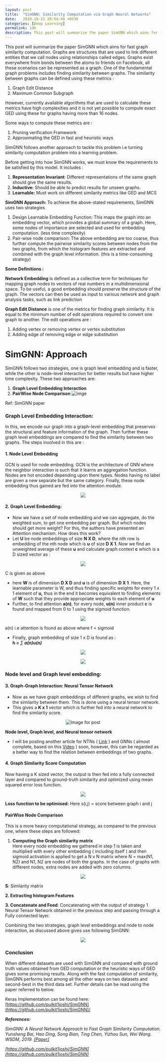```yaml
---
layout: post
title:  "SimGNN: Similarity Computation via Graph Neural Networks"
date:   2020-10-21 20:54:48 +0530
categories: [Deep Learning]
permalink: idk
description: This post will summarize the paper SimGNN which aims for fast graph similarity computation.
---
```


This post will summarize the paper SimGNN which aims for fast graph similarity computation. Graphs are structures that are used to link different entities that we call nodes using relationships called edges. Graphs exist everywhere from bonds between the atoms to friends on Facebook, all these scenarios can be represented as a graph. One of the fundamental graph problems includes finding similarity between graphs. The similarity between graphs can be defined using these metrics :

1.  Graph Edit Distance
2.  Maximum Common Subgraph

However, currently available algorithms that are used to calculate these metrics have high complexities and it is not yet possible to compute exact GED using these for graphs having more than 16 nodes.

Some ways to compute these metrics are :

1.  Pruning verification Framework
2.  Approximating the GED in fast and heuristic ways

SimGNN follows another approach to tackle this problem i.e turning similarity computation problem into a learning problem.

Before getting into how SimGNN works, we must know the requirements to be satisfied by this model. It includes :

1.  **Representation Invariant**: Different representations of the same graph should give the same results.
2.  **Inductive:** Should be able to predict results for unseen graphs.
3.  **Learnable:** Must work on different similarity metrics like GED and MCS

**SimGNN Approach:** To achieve the above-stated requirements, SimGNN uses two strategies

1.  Design Learnable Embedding Function: This maps the graph into an embedding vector, which provides a global summary of a graph. Here, some nodes of importance are selected and used for embedding computation. (less time complexity)
2.  Pair-wise node comparison: The above embedding are too coarse, thus further compute the pairwise similarity scores between nodes from the two graphs, from which the histogram features are extracted and combined with the graph level information. (this is a time-consuming strategy)

**Some Definitions :**

**Network Embedding** is defined as a collective term for techniques for mapping graph nodes to vectors of real numbers in a multidimensional space. To be useful, a good embedding should preserve the structure of the graph. The vectors can then be used as input to various network and graph analysis tasks, such as link prediction

**Graph Edit Distance** is one of the metrics for finding graph similarity. It is equal to the minimum number of edit operations required to convert one graph to another. The edit operations are :

1.  Adding vertex or removing vertex or vertex substitution
2.  Adding edge of removing edge or edge substitution

**SimGNN: Approach**
====================

SimGNN follows two strategies, one is graph level embedding and is faster, while the other is node-level interaction for better results but have higher time complexity. These two approaches are:

1.  **Graph Level Embedding Interaction**
2.  **PairWise Node Comparison**
![imge](https://miro.medium.com/max/700/0*MMk2UHltPTNMz6wH)

Ref: SimGNN paper

### **Graph Level Embedding Interaction:** 
In this, we encode our graph into a graph-level embedding that preserves the structural and feature information of the graph. Then further these graph level embeddings are compared to find the similarity between two graphs. The steps involved in this are :

#### 1.  **Node Level Embedding**  
GCN is used for node embedding. GCN is the architecture of GNN where the neighbor interaction is such that it learns an aggregation function. Nodes are hot encoded depending upon there types. Nodes having no label are given a new separate but the same category. Finally, these node embedding thus gained are fed into the attention module.

<p align="center">
<img src="https://miro.medium.com/max/153/1*v3RXIqJM9ALCMwuB_rVdJA.jpeg"/>
</p>


#### **2\. Graph Level Embedding:**

*   Now we have a set of node embedding and we can aggregate, do the weighted sum, to get one embedding per graph. But which nodes should get more weight? For this, the authors have presented an Attention mechanism. How does this work?
*   Let **U** be node embeddings of size **N X D**, where the nth row is embedding of the nth node which is **u** of size **D X 1**. Now we find an unweighted average of these **u** and calculate graph context **c** which is a D sized vector as :

<p align="center">
<img src="https://miro.medium.com/max/193/1*Uux9wyWrJPrslRiVzgEXXg.jpeg"/>
</p>


C is given as above

*   here **W** is of dimension **D X D** and **u** is of dimension **D X 1**. Here, the learnable parameter is W, and thus finding specific weights for every 1 x 1 element of **u,** thus in the end it becomes equivalent to finding elements of **W** such that they provide appropriate weights to each element of **u**
*   Further, to find attention **a(n)**, for every node, **u(n)** inner product **c** is found and mapped from 0 to 1 using the sigmoid function.


<p align="center">
<img src="https://miro.medium.com/max/254/1*ayBOz8_71gV_uxPpU0cJWA.jpeg"/>
</p>

a(n) i.e attention is found as above where f = sigmoid

*   Finally, graph embedding of size 1 x D is found as :  
    **h =** _∑_ **_a(n)u(n)_**


<p align="center">
<img src="https://miro.medium.com/max/1194/1*vwY6gmIFjGzIExUP_yuLPQ.jpeg"/>
</p>



<p align="center">
<img src="https://miro.medium.com/max/542/1*x8fvvSE9YH5l1ToI3twrNQ.jpeg"/>
</p>


### **Node level and Graph level embedding:**

#### **3\. Graph-Graph Interaction: Neural Tensor Network**

*   Now as we have graph embeddings of different graphs, we wish to find the similarity between them. This is done using a neural tensor network.
*   This gives a **K x 1** vector which is further fed into a neural network to find the similarity score.

<p align="center">
<img alt="Image for post" class="t u v jq aj" src="https://miro.medium.com/max/1042/1*KK5ZKMaJ6ylnuJL7q_qA-Q.jpeg"/>
</p>

**Node level, Graph level, and Neural tensor network**

*   I will be posting another article for NTNs ( [Link](https://nlp.stanford.edu/pubs/SocherChenManningNg_NIPS2013.pdf) ) and GNNs ( almost complete, based on this [Video](https://www.youtube.com/watch?v=zCEYiCxrL_0) ) soon, however, this can be regarded as a better way to find the relation between embeddings of two graphs.

#### **4\. Graph Similarity Score Computation**

Now having a K sized vector, the output is then fed into a fully connected layer and compared to ground-truth similarity and optimized using mean squared error loss function.


<p align="center">
<img src="https://miro.medium.com/max/696/1*VVsRO0HhK8Gk_twNu-YhoQ.jpeg"/>
</p>


**Loss function to be optimised:** Here s(i,j) = score between graph i and j

#### **PairWise Node Comparison**

This is a more heavy computational strategy, as compared to the previous one, where these steps are followed:

1.  **Computing the Graph similarity matrix**  
    Here every node embedding we gathered in step 1 is taken and multiplied with every other embedding ( including itself ) and then sigmoid activation is applied to get a N x N matrix where N = max(N1, N2) and N1, N2 are nodes of both the graphs. In the case of graphs with different nodes, extra nodes are added with zero columns.


<p align="center">
<img src="https://miro.medium.com/max/280/1*sxt7RD1MnZlvBiMtjkz8iw.jpeg"/>
</p>

**S**: Similarity matrix

**2\. Extracting histogram Features**

**3\. Concatenate and Feed**: Concatenating with the output of strategy 1 Neural Tensor Network obtained in the previous step and passing through a Fully connected layer.

Combining the two strategies, graph level embeddings and node to node interaction, as discussed above gives use following SimGNN:


<p align="center">
<img src="https://miro.medium.com/max/700/0*MMk2UHltPTNMz6wH"/>
</p>


### **Conclusion**

When different datasets are used with SimGNN and compared with ground truth values obtained from GED computation or the heuristic ways of GED gives some promising results. Along with the fast computation of similarity, SimGNN performs best among all the other ways on two datasets and second-best in the third data set. Further details can be read using the paper referred to below.

Keras Implementation can be found here: [https://github.com/pulkit1joshi/SimGNN](https://github.com/pulkit1joshi/SimGNN)/

***References:***  

*SimGNN: A Neural Network Approach to Fast Graph Similarity Computation. Yunsheng Bai, Hao Ding, Song Bian, Ting Chen, Yizhou Sun, Wei Wang. WSDM, 2019. [\[Paper\]](http://web.cs.ucla.edu/~yzsun/papers/2019_WSDM_SimGNN.pdf)*

*[https://github.com/pulkit1joshi/SimGNN](https://github.com/pulkit1joshi/SimGNN)*
